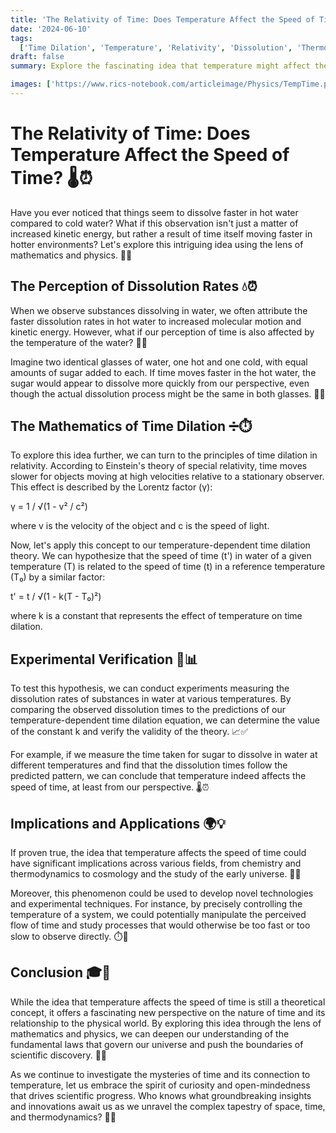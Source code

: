 ```yaml
---
title: 'The Relativity of Time: Does Temperature Affect the Speed of Time? 🌡️⏰'
date: '2024-06-10'
tags:
  ['Time Dilation', 'Temperature', 'Relativity', 'Dissolution', 'Thermodynamics', 'Perception']
draft: false
summary: Explore the fascinating idea that temperature might affect the speed of time, causing our perception of dissolution rates to vary. Dive into the mathematics and physics behind this theory and discover how we can potentially use this phenomenon to calculate the relationship between temperature and time.

images: ['https://www.rics-notebook.com/articleimage/Physics/TempTime.png']
---
```


# The Relativity of Time: Does Temperature Affect the Speed of Time? 🌡️⏰

Have you ever noticed that things seem to dissolve faster in hot water compared to cold water? What if this observation isn't just a matter of increased kinetic energy, but rather a result of time itself moving faster in hotter environments? Let's explore this intriguing idea using the lens of mathematics and physics. 🔬💡

## The Perception of Dissolution Rates 💧⏰

When we observe substances dissolving in water, we often attribute the faster dissolution rates in hot water to increased molecular motion and kinetic energy. However, what if our perception of time is also affected by the temperature of the water? 🤔💭

Imagine two identical glasses of water, one hot and one cold, with equal amounts of sugar added to each. If time moves faster in the hot water, the sugar would appear to dissolve more quickly from our perspective, even though the actual dissolution process might be the same in both glasses. 🥄🔥

## The Mathematics of Time Dilation ➗⏱️

To explore this idea further, we can turn to the principles of time dilation in relativity. According to Einstein's theory of special relativity, time moves slower for objects moving at high velocities relative to a stationary observer. This effect is described by the Lorentz factor (γ):

γ = 1 / √(1 - v² / c²)

where v is the velocity of the object and c is the speed of light.

Now, let's apply this concept to our temperature-dependent time dilation theory. We can hypothesize that the speed of time (t') in water of a given temperature (T) is related to the speed of time (t) in a reference temperature (T₀) by a similar factor:

t' = t / √(1 - k(T - T₀)²)

where k is a constant that represents the effect of temperature on time dilation.

## Experimental Verification 🔬📊

To test this hypothesis, we can conduct experiments measuring the dissolution rates of substances in water at various temperatures. By comparing the observed dissolution times to the predictions of our temperature-dependent time dilation equation, we can determine the value of the constant k and verify the validity of the theory. 📈✅

For example, if we measure the time taken for sugar to dissolve in water at different temperatures and find that the dissolution times follow the predicted pattern, we can conclude that temperature indeed affects the speed of time, at least from our perspective. 🌡️⏰

## Implications and Applications 🌍💡

If proven true, the idea that temperature affects the speed of time could have significant implications across various fields, from chemistry and thermodynamics to cosmology and the study of the early universe. 🧪🌌

Moreover, this phenomenon could be used to develop novel technologies and experimental techniques. For instance, by precisely controlling the temperature of a system, we could potentially manipulate the perceived flow of time and study processes that would otherwise be too fast or too slow to observe directly. ⏱️🔬

## Conclusion 🎓💭

While the idea that temperature affects the speed of time is still a theoretical concept, it offers a fascinating new perspective on the nature of time and its relationship to the physical world. By exploring this idea through the lens of mathematics and physics, we can deepen our understanding of the fundamental laws that govern our universe and push the boundaries of scientific discovery. 🔭🌟

As we continue to investigate the mysteries of time and its connection to temperature, let us embrace the spirit of curiosity and open-mindedness that drives scientific progress. Who knows what groundbreaking insights and innovations await us as we unravel the complex tapestry of space, time, and thermodynamics? 🚀🔥
